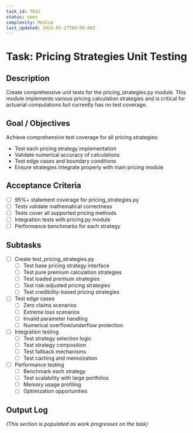 ```yaml
---
task_id: T032
status: open
complexity: Medium
last_updated: 2025-05-27T00:00:00Z
---
```


# Task: Pricing Strategies Unit Testing

## Description
Create comprehensive unit tests for the pricing_strategies.py module. This module implements various pricing calculation strategies and is critical for actuarial computations but currently has no test coverage.

## Goal / Objectives
Achieve comprehensive test coverage for all pricing strategies:
- Test each pricing strategy implementation
- Validate numerical accuracy of calculations
- Test edge cases and boundary conditions
- Ensure strategies integrate properly with main pricing module

## Acceptance Criteria
- [ ] 95%+ statement coverage for pricing_strategies.py
- [ ] Tests validate mathematical correctness
- [ ] Tests cover all supported pricing methods
- [ ] Integration tests with pricing.py module
- [ ] Performance benchmarks for each strategy

## Subtasks
- [ ] Create test_pricing_strategies.py
  - [ ] Test base pricing strategy interface
  - [ ] Test pure premium calculation strategies
  - [ ] Test loaded premium strategies
  - [ ] Test risk-adjusted pricing strategies
  - [ ] Test credibility-based pricing strategies
- [ ] Test edge cases
  - [ ] Zero claims scenarios
  - [ ] Extreme loss scenarios
  - [ ] Invalid parameter handling
  - [ ] Numerical overflow/underflow protection
- [ ] Integration testing
  - [ ] Test strategy selection logic
  - [ ] Test strategy composition
  - [ ] Test fallback mechanisms
  - [ ] Test caching and memoization
- [ ] Performance testing
  - [ ] Benchmark each strategy
  - [ ] Test scalability with large portfolios
  - [ ] Memory usage profiling
  - [ ] Optimization opportunities

## Output Log
*(This section is populated as work progresses on the task)*